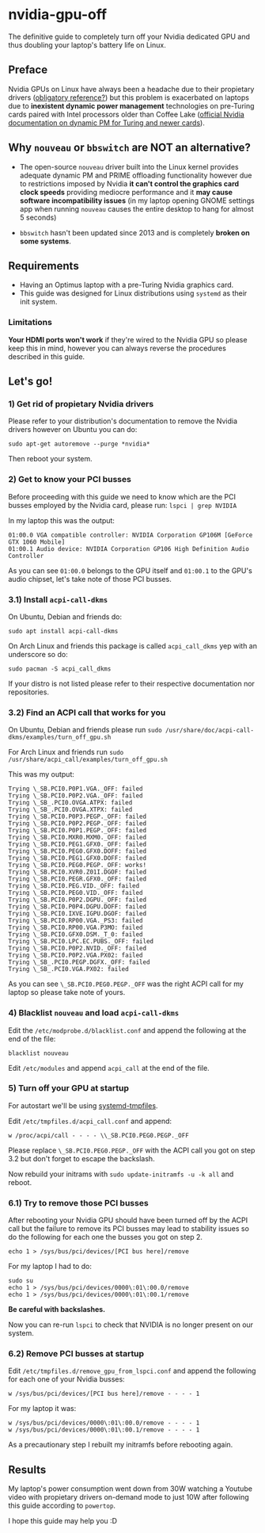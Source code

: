 # nvidia-gpu-off
The definitive guide to completely turn off your Nvidia dedicated GPU and thus doubling your laptop's battery life on Linux.

## Preface
Nvidia GPUs on Linux have always been a headache due to their propietary drivers ([obligatory reference?](https://www.youtube.com/watch?v=_36yNWw_07g))  but this problem is exacerbated on laptops due to **inexistent dynamic power management** technologies on pre-Turing cards paired with Intel processors older than Coffee Lake ([official Nvidia documentation on dynamic PM for Turing and newer cards](http://us.download.nvidia.com/XFree86/Linux-x86_64/465.31/README/dynamicpowermanagement.html)).

## Why `nouveau` or `bbswitch` are NOT an alternative?

- The open-source `nouveau` driver built into the Linux kernel provides adequate dynamic PM and PRIME offloading functionality however due to restrictions imposed by Nvidia **it can't control the graphics card clock speeds** providing mediocre performance and it **may cause software incompatibility issues** (in my laptop opening GNOME settings app when running `nouveau` causes the entire desktop to hang for almost 5 seconds)

- `bbswitch` hasn't been updated since 2013 and is completely **broken on some systems**.

## Requirements

 - Having an Optimus laptop with a pre-Turing Nvidia graphics card.
 - This guide was designed for Linux distributions using `systemd` as their init system.

### Limitations
**Your HDMI ports won't work** if they're wired to the Nvidia GPU so please keep this in mind, however you can always reverse the procedures described in this guide.

## Let's go!

### 1) Get rid of propietary Nvidia drivers

Please refer to your distribution's documentation to remove the Nvidia drivers however on Ubuntu you can do:

    sudo apt-get autoremove --purge *nvidia*

Then reboot your system.

### 2) Get to know your PCI busses
Before proceeding with this guide we need to know which are the PCI busses employed by the Nvidia card, please run: `lspci | grep NVIDIA`

In my laptop this was the output:

    01:00.0 VGA compatible controller: NVIDIA Corporation GP106M [GeForce GTX 1060 Mobile]
    01:00.1 Audio device: NVIDIA Corporation GP106 High Definition Audio Controller

As you can see `01:00.0` belongs to the GPU itself and `01:00.1` to the GPU's audio chipset, let's take note of those PCI busses.

### 3.1) Install `acpi-call-dkms`

On Ubuntu, Debian and friends do:

    sudo apt install acpi-call-dkms

On Arch Linux and friends this package is called `acpi_call_dkms` yep with an underscore so do:

    sudo pacman -S acpi_call_dkms

If your distro is not listed please refer to their respective documentation nor repositories.

### 3.2) Find an ACPI call that works for you

On Ubuntu, Debian and friends please run `sudo /usr/share/doc/acpi-call-dkms/examples/turn_off_gpu.sh`

For Arch Linux and friends run `sudo /usr/share/acpi_call/examples/turn_off_gpu.sh`

This was my output:

    Trying \_SB.PCI0.P0P1.VGA._OFF: failed
    Trying \_SB.PCI0.P0P2.VGA._OFF: failed
    Trying \_SB_.PCI0.OVGA.ATPX: failed
    Trying \_SB_.PCI0.OVGA.XTPX: failed
    Trying \_SB.PCI0.P0P3.PEGP._OFF: failed
    Trying \_SB.PCI0.P0P2.PEGP._OFF: failed
    Trying \_SB.PCI0.P0P1.PEGP._OFF: failed
    Trying \_SB.PCI0.MXR0.MXM0._OFF: failed
    Trying \_SB.PCI0.PEG1.GFX0._OFF: failed
    Trying \_SB.PCI0.PEG0.GFX0.DOFF: failed
    Trying \_SB.PCI0.PEG1.GFX0.DOFF: failed
    Trying \_SB.PCI0.PEG0.PEGP._OFF: works!
    Trying \_SB.PCI0.XVR0.Z01I.DGOF: failed
    Trying \_SB.PCI0.PEGR.GFX0._OFF: failed
    Trying \_SB.PCI0.PEG.VID._OFF: failed
    Trying \_SB.PCI0.PEG0.VID._OFF: failed
    Trying \_SB.PCI0.P0P2.DGPU._OFF: failed
    Trying \_SB.PCI0.P0P4.DGPU.DOFF: failed
    Trying \_SB.PCI0.IXVE.IGPU.DGOF: failed
    Trying \_SB.PCI0.RP00.VGA._PS3: failed
    Trying \_SB.PCI0.RP00.VGA.P3MO: failed
    Trying \_SB.PCI0.GFX0.DSM._T_0: failed
    Trying \_SB.PCI0.LPC.EC.PUBS._OFF: failed
    Trying \_SB.PCI0.P0P2.NVID._OFF: failed
    Trying \_SB.PCI0.P0P2.VGA.PX02: failed
    Trying \_SB_.PCI0.PEGP.DGFX._OFF: failed
    Trying \_SB_.PCI0.VGA.PX02: failed

As you can see `\_SB.PCI0.PEG0.PEGP._OFF` was the right ACPI call for my laptop so please take note of yours.

### 4) Blacklist `nouveau` and load `acpi-call-dkms`

Edit the `/etc/modprobe.d/blacklist.conf` and append the following at the end of the file:

    blacklist nouveau

Edit `/etc/modules` and append `acpi_call` at the end of the file.

### 5) Turn off your GPU at startup

For autostart we'll be using [systemd-tmpfiles](https://www.freedesktop.org/software/systemd/man/tmpfiles.d.html).

Edit `/etc/tmpfiles.d/acpi_call.conf` and append:

    w /proc/acpi/call - - - - \\_SB.PCI0.PEG0.PEGP._OFF

Please replace `\_SB.PCI0.PEG0.PEGP._OFF` with the ACPI call you got on step 3.2 but don't forget to escape the backslash.

Now rebuild your initrams with `sudo update-initramfs -u -k all` and reboot.

### 6.1) Try to remove those PCI busses

After rebooting your Nvidia GPU should have been turned off by the ACPI call but the failure to remove its PCI busses may lead to stability issues so do the following for each one the busses you got on step 2.

    echo 1 > /sys/bus/pci/devices/[PCI bus here]/remove

For my laptop I had to do:

    sudo su
    echo 1 > /sys/bus/pci/devices/0000\:01\:00.0/remove
    echo 1 > /sys/bus/pci/devices/0000\:01\:00.1/remove

**Be careful with backslashes.**

Now you can re-run `lspci` to check that NVIDIA is no longer present on our system.

### 6.2) Remove PCI busses at startup

Edit `/etc/tmpfiles.d/remove_gpu_from_lspci.conf` and append the following for each one of your Nvidia busses:

    w /sys/bus/pci/devices/[PCI bus here]/remove - - - - 1

For my laptop it was:

    w /sys/bus/pci/devices/0000\:01\:00.0/remove - - - - 1
    w /sys/bus/pci/devices/0000\:01\:00.1/remove - - - - 1

As a precautionary step I rebuilt my initramfs before rebooting again.

## Results

My laptop's power consumption went down from 30W watching a Youtube video with propietary drivers on-demand mode to just 10W after following this guide according to `powertop`.

I hope this guide may help you :D
